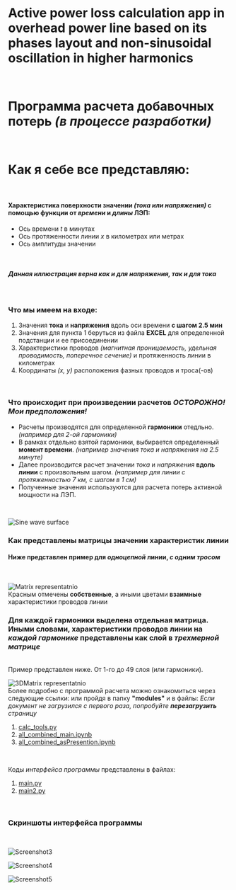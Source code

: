 # Active power loss calculation app in overhead power line based on its phases layout and non-sinusoidal oscillation in higher harmonics
<br>

# Программа расчета добавочных потерь *(в процессе разработки)*
<br>

# Как я себе все представляю:
<br>

#### Характеристика поверхности значении *(тока или напряжения)* с помощью функции от *времени* и *длины* ЛЭП:
* Ось времени *t* в минутах
* Ось протяженности линии *x* в километрах или метрах
* Ось амплитуды значении
<br>

##### Данная иллюстрация верна как и для *напряжения*, так и для *тока*
<br>

### Что мы имеем на входе:
1. Значения **тока** и **напряжения** вдоль оси времени **с шагом 2.5 мин**
2. Значения для пункта 1 беруться из файла **EXCEL** для определенной подстанции и ее присоединении
3. Характеристики проводов *(магнитная проницаемость, удельная проводимость, поперечное сечение)* и протяженность линии в километрах
4. Координаты *(х, у)* расположения фазных проводов и троса(-ов)
<br>

### Что происходит при произведении расчетов *ОСТОРОЖНО! Мои предположения!*
* Расчеты производятся для определенной **гармоники** отедльно. *(например для 2-ой гармоники)*
* В рамках отдельно взятой гармоники, выбирается определенный **момент времени**. *(например значения тока и напряжения на 2.5 минуте)*
* Далее производится расчет значении *тока* и *напряжения* **вдоль линии** с произвольным шагом. *(например для линии с протяженностью 7 км, с шагом в 1 см)*
* Полученные значения используются для расчета потерь активной мощности на ЛЭП.
<br>

![Sine wave surface](/materials/wave.png)
<br>

### Как представлены матрицы значении характеристик линии
#### Ниже представлен пример для *одноцепной* линии, *с одним тросом*
<br>

![Matrix representatnio](/materials/matrix.png)
<br>
Красным отмечены **собственные**, а  иными цветами **взаимные** характеристики проводов линии
<br>

### Для каждой гармоники выделена отдельная матрица. Иными словами, характеристики проводов линии на *каждой гармонике* представлены как слой в *трехмерной матрице*
<br>
Пример представлен ниже. От 1-го до 49 слоя (или гармоники).
<br>

![3DMatrix representatnio](/materials/3DMatrix.png)
<br>
Более подробно с программой расчета можно ознакомиться через следующие ссылки: или пройдя в папку **"modules"** и в файлы:
*Если документ не загрузился с первого раза, попробуйте **перезагрузить** страницу*
1. [calc_tools.py](https://github.com/Yerlan999/LossCalculation-KazATU/blob/main/modules/calc_tools.py)
2. [all_combined_main.ipynb](https://github.com/Yerlan999/LossCalculation-KazATU/blob/main/modules/all_combined_main.ipynb)
3. [all_combined_asPresention.ipynb](https://github.com/Yerlan999/LossCalculation-KazATU/blob/main/modules/all_combined_asPresention.ipynb)
<br>

Коды *интерфейса программы* представлены в файлах:
1. [main.py](https://github.com/Yerlan999/LossCalculation-KazATU/blob/main/modules/main.py)
2. [main2.py](https://github.com/Yerlan999/LossCalculation-KazATU/blob/main/modules/main2.py)

<br>

### Скриншоты интерфейса программы
<br>

![Screenshot3](/materials/Screenshot_5.jpg) <br>

![Screenshot4](/materials/Screenshot_4.jpg) <br>

![Screenshot5](/materials/Screenshot_3.jpg) <br>
